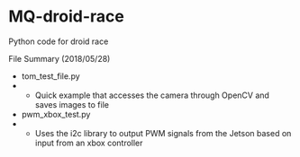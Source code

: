 # MQ-droid-race
Python code for droid race

File Summary (2018/05/28)

 - tom_test_file.py
 - - Quick example that accesses the camera through OpenCV and saves images to file
 - pwm_xbox_test.py
 - - Uses the i2c library to output PWM signals from the Jetson based on input from an xbox controller